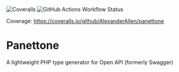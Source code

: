 ![Coveralls](https://img.shields.io/coverallsCoverage/github/AlexanderAllen/panettone?style=flat&logo=coveralls&link=https%3A%2F%2Fcoveralls.io%2Fgithub%2FAlexanderAllen%2Fpanettone) ![GitHub Actions Workflow Status](https://img.shields.io/github/actions/workflow/status/AlexanderAllen/panettone/php.yml)

Coverage: https://coveralls.io/github/AlexanderAllen/panettone

# Panettone
A lightweight PHP type generator for Open API (formerly Swagger)

